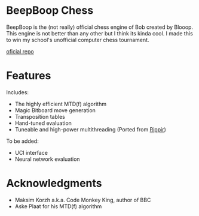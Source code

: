 # BeepBoop Chess

BeepBoop is the (not really) official chess engine of Bob created by Blooop.
This engine is not better than any other but I think its kinda cool.
I made this to win my school's unofficial computer chess tournament.

[oficial repo](https://github.com/MaxIsmagilov/BeepBoop)

# Features

Includes:

- The highly efficient MTD(f) algorithm
- Magic Bitboard move generation
- Transposition tables
- Hand-tuned evaluation
- Tuneable and high-power multithreading (Ported from [Rippir](https://github.com/MaxIsmagilov/Rippir))

To be added:

- UCI interface
- Neural network evaluation

# Acknowledgments

- Maksim Korzh a.k.a. Code Monkey King, author of BBC
- Aske Plaat for his MTD(f) algorithm